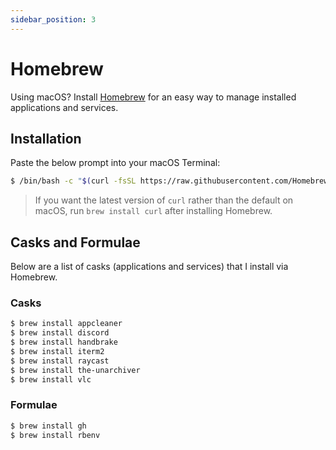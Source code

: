 ```yaml
---
sidebar_position: 3
---
```


# Homebrew

Using macOS? Install [Homebrew](https://brew.sh/ "Link to Homebrew website") for an easy way to manage installed applications and services.

## Installation

Paste the below prompt into your macOS Terminal:

``` bash
$ /bin/bash -c "$(curl -fsSL https://raw.githubusercontent.com/Homebrew/install/HEAD/install.sh)"
```

> If you want the latest version of `curl` rather than the default on macOS, run `brew install curl` after installing Homebrew.

## Casks and Formulae

Below are a list of casks (applications and services) that I install via Homebrew.

### Casks

``` bash
$ brew install appcleaner
$ brew install discord
$ brew install handbrake
$ brew install iterm2
$ brew install raycast
$ brew install the-unarchiver
$ brew install vlc
```

### Formulae

``` bash
$ brew install gh
$ brew install rbenv
```
